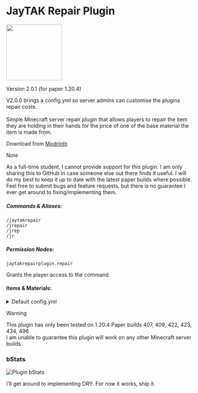 # JayTAK Repair Plugin
<img src="https://cdn.modrinth.com/data/KNFBnUnH/66c81bb00e229dbfd771601b53e5f29bfc12f7b7.png" width="150">

Version 2.0.1 (for paper 1.20.4)

V2.0.0 brings a config.yml so server admins can customise the plugins repair costs.
<br><br>
Simple Minecraft server repair plugin that allows players to repair the item they are holding in their hands for the price of one of the base material the item is made from.

Download from [Modrinth](https://modrinth.com/plugin/jaytak-repair)

>[!NOTE]
> As a full-time student, I cannot provide support for this plugin. I am only sharing this to GitHub in case someone else out there finds it useful. I will do my best to keep it up to date with the latest paper builds where possible.<br>
>Feel free to submit bugs and feature requests, but there is no guarantee I ever get around to fixing/implementing them.

##### Commands & Aliases:

```
/jaytakrepair
/jrepair
/jrep
/jr
```

##### Permission Nodes:

``
jaytakrepairplugin.repair
``

Grants the player access to the command.

#### Items & Materials:
<details>
    <summary>Default config.yml</summary>

    # JayTAK Repair Configuration File.
    repairMaterials:
        # Anvils:
        DAMAGED_ANVIL:
            material: IRON_BLOCK
            amount: 1
        CHIPPED_ANVIL:
            material: IRON_INGOT
            amount: 1
        
        # Leather Items:
        LEATHER_CAP:
            material: LEATHER
            amount: 1
        LEATHER_TUNIC:
            material: LEATHER
            amount: 1
        LEATHER_PANTS:
            material: LEATHER
            amount: 1
        LEATHER_BOOTS:
            material: LEATHER
            amount: 1
        LEATHER_HORSE_ARMOUR:
            material: LEATHER
            amount: 3
        
        # Chainmail Items:
        CHAINMAIL_HELMET:
            material: IRON_INGOT
            amount: 4
        CHAINMAIL_CHESTPLATE:
            material: IRON_INGOT
            amount: 4
        CHAINMAIL_LEGGINGS:
            material: IRON_INGOT
            amount: 4
        CHAINMAIL_BOOTS:
            material: IRON_INGOT
            amount: 4
        
        # Iron Items:
        IRON_HELMET:
            material: IRON_INGOT
            amount: 1
        IRON_CHESTPLATE:
            material: IRON_INGOT
            amount: 1
        IRON_LEGGINGS:
            material: IRON_INGOT
            amount: 1
        IRON_BOOTS:
            material: IRON_INGOT
            amount: 1
        IRON_HORSE_ARMOUR:
            material: IRON_INGOT
            amount: 3
        IRON_PICKAXE:
            material: IRON_INGOT
            amount: 1
        IRON_AXE:
            material: IRON_INGOT
            amount: 1
        IRON_SHOVEL:
            material: IRON_INGOT
            amount: 1
        IRON_SWORD:
            material: IRON_INGOT
            amount: 1
        IRON_HOE:
            material: IRON_INGOT
            amount: 1
        
        # Gold Items:
        GOLD_HELMET:
            material: GOLD_INGOT
            amount: 1
        GOLD_CHESTPLATE:
            material: GOLD_INGOT
            amount: 1
        GOLD_LEGGINGS:
            material: GOLD_INGOT
            amount: 1
        GOLD_BOOTS:
            material: GOLD_INGOT
            amount: 1
        GOLD_HORSE_ARMOUR:
            material: GOLD_INGOT
            amount: 3
        GOLD_PICKAXE:
            material: GOLD_INGOT
            amount: 1
        GOLD_AXE:
            material: GOLD_INGOT
            amount: 1
        GOLD_SHOVEL:
            material: GOLD_INGOT
            amount: 1
        GOLD_SWORD:
            material: GOLD_INGOT
            amount: 1
        GOLD_HOE:
            material: GOLD_INGOT
            amount: 1
        
        # Diamond Items:
        DIAMOND_HELMET:
            material: DIAMOND
            amount: 1
        DIAMOND_CHESTPLATE:
            material: DIAMOND
            amount: 1
        DIAMOND_LEGGINGS:
            material: DIAMOND
            amount: 1
        DIAMOND_BOOTS:
            material: DIAMOND
            amount: 1
        DIAMOND_HORSE_ARMOUR:
            material: DIAMOND
            amount: 3
        DIAMOND_PICKAXE:
            material: DIAMOND
            amount: 1
        DIAMOND_AXE:
            material: DIAMOND
            amount: 1
        DIAMOND_SHOVEL:
            material: DIAMOND
            amount: 1
        DIAMOND_SWORD:
            material: DIAMOND
            amount: 1
        DIAMOND_HOE:
            material: DIAMOND
            amount: 1
        
        # Netherite Items:
        NETHERITE_HELMET:
            material: NETHERITE_INGOT
            amount: 1
        NETHERITE_CHESTPLATE:
            material: NETHERITE_INGOT
            amount: 1
        NETHERITE_LEGGINGS:
            material: NETHERITE_INGOT
            amount: 1
        NETHERITE_BOOTS:
            material: NETHERITE_INGOT
            amount: 1
        NETHERITE_HORSE_ARMOUR:
            material: NETHERITE_INGOT
            amount: 3
        NETHERITE_PICKAXE:
            material: NETHERITE_INGOT
            amount: 1
        NETHERITE_AXE:
            material: NETHERITE_INGOT
            amount: 1
        NETHERITE_SHOVEL:
            material: NETHERITE_INGOT
            amount: 1
        NETHERITE_SWORD:
            material: NETHERITE_INGOT
            amount: 1
        NETHERITE_HOE:
            material: NETHERITE_INGOT
            amount:
        
        # Miscellaneous Items:
        TRIDENT:
            material: DIAMOND
            amount: 4
        SHIELD:
            material: IRON_INGOT
            amount: 1
        BOW:
            material: OAK_PLANKS
            amount: 1
        CROSSBOW:
            material: OAK_PLANKS
            amount: 2
        FISHING_ROD:
            material: STICK
            amount: 1
        ELYTRA:
            material: DIAMOND
            amount: 4
        FLINT_AND_STEEL:
            material: FLINT
            amount: 1

        # You can add any item that is damageable (has a damage bar) to this file.
        #
        # ITEM_NAME: WOODEN_SWORD < The name of the item you want to repair.
        #   material: DIRT < The name of the item you want to repair it with.
        #   amount: 20 < The amount of the repair item you want to use during repair.
        #
        # Custom Configuration Here:


</details>


> [!WARNING]
> This plugin has only been tested on 1.20.4 Paper builds 407, 409, 422, 423, 434, 496<br>
> I am unable to guarantee this plugin will work on any other Minecraft server builds.


### bStats

![Plugin bStats](https://bstats.org/signatures/bukkit/JayTAK%20Repair%20Plugin.svg)


I'll get around to implementing DRY. For now it works, ship it.

